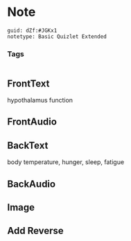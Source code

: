 # Note
```
guid: dZf:#JGKx1
notetype: Basic Quizlet Extended
```

### Tags
```
```

## FrontText
hypothalamus function

## FrontAudio


## BackText
body temperature, hunger, sleep, fatigue

## BackAudio


## Image


## Add Reverse

